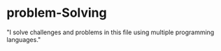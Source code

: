 # problem-Solving
"I solve challenges and problems in this file using multiple programming languages."
